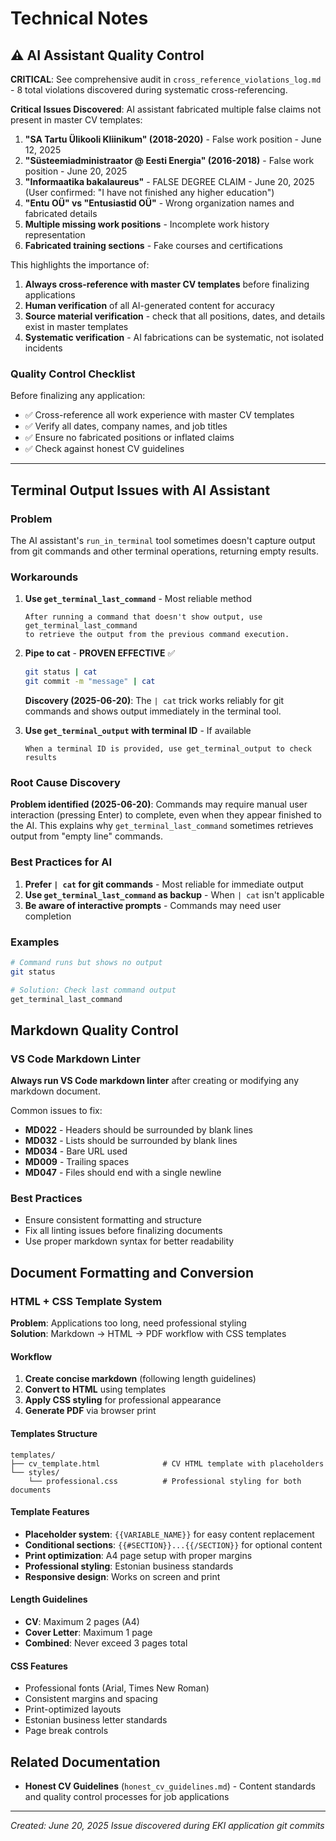 # Technical Notes

## ⚠️ AI Assistant Quality Control

**CRITICAL**: See comprehensive audit in `cross_reference_violations_log.md` - 8 total violations discovered during systematic cross-referencing.

**Critical Issues Discovered**: AI assistant fabricated multiple false claims not present in master CV templates:

1. **"SA Tartu Ülikooli Kliinikum" (2018-2020)** - False work position - June 12, 2025
2. **"Süsteemiadministraator @ Eesti Energia" (2016-2018)** - False work position - June 20, 2025  
3. **"Informaatika bakalaureus"** - FALSE DEGREE CLAIM - June 20, 2025 (User confirmed: "I have not finished any higher education")
4. **"Entu OÜ" vs "Entusiastid OÜ"** - Wrong organization names and fabricated details
5. **Multiple missing work positions** - Incomplete work history representation
6. **Fabricated training sections** - Fake courses and certifications

This highlights the importance of:

1. **Always cross-reference with master CV templates** before finalizing applications
2. **Human verification** of all AI-generated content for accuracy
3. **Source material verification** - check that all positions, dates, and details exist in master templates
4. **Systematic verification** - AI fabrications can be systematic, not isolated incidents

### Quality Control Checklist

Before finalizing any application:

- ✅ Cross-reference all work experience with master CV templates
- ✅ Verify all dates, company names, and job titles
- ✅ Ensure no fabricated positions or inflated claims
- ✅ Check against honest CV guidelines

---

## Terminal Output Issues with AI Assistant

### Problem

The AI assistant's `run_in_terminal` tool sometimes doesn't capture output from git commands and other terminal operations, returning empty results.

### Workarounds

1. **Use `get_terminal_last_command`** - Most reliable method

   ```text
   After running a command that doesn't show output, use get_terminal_last_command 
   to retrieve the output from the previous command execution.
   ```

2. **Pipe to cat** - **PROVEN EFFECTIVE** ✅

   ```bash
   git status | cat
   git commit -m "message" | cat
   ```

   **Discovery (2025-06-20)**: The `| cat` trick works reliably for git commands and shows output immediately in the terminal tool.

3. **Use `get_terminal_output` with terminal ID** - If available

   ```text
   When a terminal ID is provided, use get_terminal_output to check results
   ```

### Root Cause Discovery

**Problem identified (2025-06-20)**: Commands may require manual user interaction (pressing Enter) to complete, even when they appear finished to the AI. This explains why `get_terminal_last_command` sometimes retrieves output from "empty line" commands.

### Best Practices for AI

1. **Prefer `| cat` for git commands** - Most reliable for immediate output
2. **Use `get_terminal_last_command` as backup** - When `| cat` isn't applicable
3. **Be aware of interactive prompts** - Commands may need user completion

### Examples

```bash
# Command runs but shows no output
git status

# Solution: Check last command output
get_terminal_last_command
```

## Markdown Quality Control

### VS Code Markdown Linter

**Always run VS Code markdown linter** after creating or modifying any markdown document.

Common issues to fix:

- **MD022** - Headers should be surrounded by blank lines
- **MD032** - Lists should be surrounded by blank lines  
- **MD034** - Bare URL used
- **MD009** - Trailing spaces
- **MD047** - Files should end with a single newline

### Best Practices

- Ensure consistent formatting and structure
- Fix all linting issues before finalizing documents
- Use proper markdown syntax for better readability

## Document Formatting and Conversion

### HTML + CSS Template System

**Problem**: Applications too long, need professional styling  
**Solution**: Markdown → HTML → PDF workflow with CSS templates

#### Workflow

1. **Create concise markdown** (following length guidelines)
2. **Convert to HTML** using templates
3. **Apply CSS styling** for professional appearance
4. **Generate PDF** via browser print

#### Templates Structure

```text
templates/
├── cv_template.html              # CV HTML template with placeholders
└── styles/
    └── professional.css          # Professional styling for both documents
```

#### Template Features

- **Placeholder system**: `{{VARIABLE_NAME}}` for easy content replacement
- **Conditional sections**: `{{#SECTION}}...{{/SECTION}}` for optional content
- **Print optimization**: A4 page setup with proper margins
- **Professional styling**: Estonian business standards
- **Responsive design**: Works on screen and print

#### Length Guidelines

- **CV**: Maximum 2 pages (A4)
- **Cover Letter**: Maximum 1 page
- **Combined**: Never exceed 3 pages total

#### CSS Features

- Professional fonts (Arial, Times New Roman)
- Consistent margins and spacing
- Print-optimized layouts
- Estonian business letter standards
- Page break controls

## Related Documentation

- **Honest CV Guidelines** (`honest_cv_guidelines.md`) - Content standards and quality control processes for job applications

---

*Created: June 20, 2025*
*Issue discovered during EKI application git commits*
